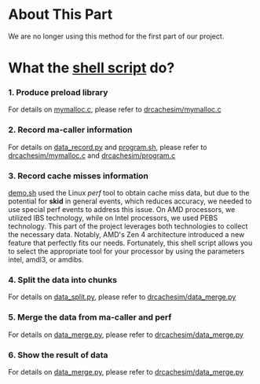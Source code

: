About This Part
===
We are no longer using this method for the first part of our project.

What the [shell script](/perf/demo.sh) do?
===
### 1. Produce preload library
For details on [mymalloc.c](/perf/mymalloc.c), please refer to [drcachesim/mymalloc.c](/drcachesim/mymalloc.c)

### 2. Record ma-caller information
For details on [data_record.py](/perf/data_record.py) and [program.sh](/perf/program.sh), please refer to [drcachesim/mymalloc.c](/drcachesim/data_record.py) and [drcachesim/program.c](/drcachesim/program.c)

### 3. Record cache misses information
[demo.sh](/perf/demo.sh#L82) used the Linux *perf* tool to obtain cache miss data, but due to the potential for **skid** in general events, which reduces accuracy, we needed to use special perf events to address this issue. On AMD processors, we utilized IBS technology, while on Intel processors, we used PEBS technology. This part of the project leverages both technologies to collect the necessary data. Notably, AMD's Zen 4 architecture introduced a new feature that perfectly fits our needs. Fortunately, this shell script allows you to select the appropriate tool for your processor by using the parameters intel, amdl3, or amdibs.

### 4. Split the data into chunks
For details on [data_split.py](/perf/data_split.py), please refer to [drcachesim/data_merge.py](/drcachesim/data_split.py)

### 5. Merge the data from ma-caller and perf
For details on [data_merge.py](/perf/data_merge.py), please refer to [drcachesim/data_merge.py](/drcachesim/data_merge.py)

### 6. Show the result of data
For details on [data_merge.py](/perf/data_show.py), please refer to [drcachesim/data_merge.py](/drcachesim/data_merge.py)